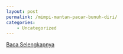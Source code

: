 ```yaml
---
layout: post
permalink: /mimpi-mantan-pacar-bunuh-diri/
categories:
    - Uncategorized
---
```


[Baca Selengkapnya](/09)